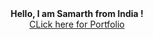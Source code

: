 <div align="center"> <strong> Hello, I am Samarth from India !</strong></a> </div>
<div align="center">  <a href="https://sites.google.com/view/samarthpatil"> CLick here for Portfolio </a>  </div>
